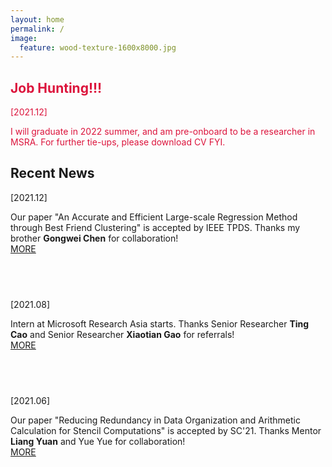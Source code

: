 ```yaml
---
layout: home
permalink: /
image:
  feature: wood-texture-1600x8000.jpg 
---
```


<div class="tiles">

<div class="tile">
  <h2 class="post-title"><font color="CRIMSON">Job Hunting!!!</font></h2>
  <p class="post-excerpt"><font color="CRIMSON">[2021.12]</font></p>
  <p class="post-excerpt"><font color="CRIMSON">I will graduate in 2022 summer, and am pre-onboard to be a researcher in MSRA. For further tie-ups, please download CV FYI.</font></p>
</div><!-- /.tile -->

<div class="tile">
  <h2 class="post-title">Recent News</h2>
  <p class="post-excerpt">[2021.12]</p>
  <p class="post-excerpt">Our paper "An Accurate and Efficient Large-scale Regression Method through Best Friend Clustering" is accepted by IEEE TPDS. Thanks my brother <b>Gongwei Chen</b> for collaboration! <a href="https://www.likun.tech/news/tpds2021"><br>MORE</a></p>
</div><!-- /.tile -->


<div class="tile">
  <h2 class="post-title">&nbsp;</h2>
  <p class="post-excerpt">[2021.08]</p>
  <p class="post-excerpt">Intern at Microsoft Research Asia starts. Thanks Senior Researcher <b>Ting Cao</b> and Senior Researcher <b>Xiaotian Gao</b> for referrals! <a href="https://www.likun.tech/news/msra_intern"><br>MORE</a></p>
</div><!-- /.tile -->

<div class="tile">
  <h2 class="post-title"> &nbsp;</h2>
  <p class="post-excerpt">[2021.06]</p>
  <p class="post-excerpt">Our paper "Reducing Redundancy in Data Organization and Arithmetic Calculation for Stencil Computations" is accepted by SC'21. Thanks Mentor <b>Liang Yuan</b> and Yue Yue for collaboration!<a href="https://www.likun.tech/news/sc21folding"><br>MORE</a></p>
</div><!-- /.tile -->



</div><!-- /.tiles -->
